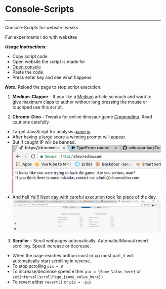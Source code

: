 # Console-Scripts

<hr>

Console-Scripts for website tweaks

Fun experiments I do with websites

***Usage Instructions:***
- Copy script code<br/>
- Open website the script is made for<br/>
- [Open console](https://kb.mailster.co/how-can-i-open-the-browsers-console/)<br/>
- Paste the code<br/>
- Press enter key and see what happens<br/>

***Note:*** Reload the page to stop script execution.<br/>

1. **Medium-Clapper** - If you like a [Medium](https://medium.com/) article so much and want to give maximum claps to author withour long pressing the mouse or touchpad use this script.<br/>

2. **Chrome-Dino** - Tweaks for online dinosaur game [Chromedino](https://chromedino.com). Read cautions carefully.<br/>
 - Target JavaScript for analysis [game.js](https://chromedino.com/js/game.js)<br/>
 - After having a large score a winning prompt will appear.<br/>
 - But if caught IP will be banned.<br/>
 ![Caught screenshot](https://raw.githubusercontent.com/ankurparihar/Console-Scripts/master/files/ChromeDyn_caught.png)<br/>
 - And hell Ya!!! Next day with careful execution took 1st place of the day.
 ![Win_screenshot](https://raw.githubusercontent.com/ankurparihar/Console-Scripts/master/files/ChromeDyn_win.png)<br/>

3. **Scroller** - Scroll webpages automatically. Automatic/Manual revert scrolling. Speed increase or decrease.<br/>
- When the page reaches bottom most or up most part, it will automatically start scrolling in reverse.
- To stop scrolling `pix = 0`<br/>
- To increase/decrease speed either `pix = {Some_Value_here}` or `setInterval(scrollPage,{some_value_here})`<br/>
- To revert either `revert()` or `pix = -pix`<br/>
